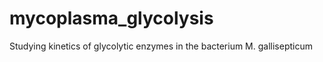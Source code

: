 # mycoplasma_glycolysis
 Studying kinetics of glycolytic enzymes in the bacterium M. gallisepticum 
